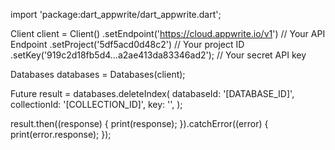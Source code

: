 import 'package:dart_appwrite/dart_appwrite.dart';

Client client = Client()
  .setEndpoint('https://cloud.appwrite.io/v1') // Your API Endpoint
  .setProject('5df5acd0d48c2') // Your project ID
  .setKey('919c2d18fb5d4...a2ae413da83346ad2'); // Your secret API key

Databases databases = Databases(client);

Future result = databases.deleteIndex(
  databaseId: '[DATABASE_ID]',
  collectionId: '[COLLECTION_ID]',
  key: '',
);

result.then((response) {
  print(response);
}).catchError((error) {
  print(error.response);
});
